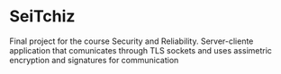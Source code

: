 # SeiTchiz
Final project for the course Security and Reliability. Server-cliente application that comunicates through TLS sockets and uses assimetric encryption and signatures for communication
